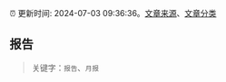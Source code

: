 :alarm_clock: 更新时间: 2024-07-03 09:36:36。[文章来源](/README.md)、[文章分类](/TAGS.md)

## 报告


> 关键字：`报告`、`月报`



